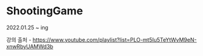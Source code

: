 # ShootingGame

2022.01.25 ~ ing

강의 출처 - https://www.youtube.com/playlist?list=PLO-mt5Iu5TeYtWvM9eN-xnwRbyUAMWd3b
